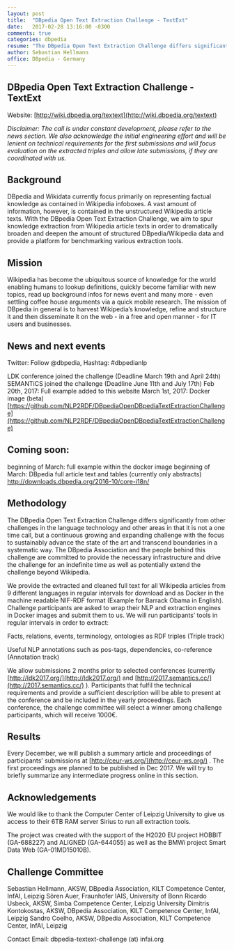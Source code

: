 ```yaml
---
layout: post
title:  "DBpedia Open Text Extraction Challenge - TextExt"
date:   2017-02-28 13:16:00 -0300
comments: true
categories: dbpedia
resume: "The DBpedia Open Text Extraction Challenge differs significantly from other challenges in the language technology and other..."
author: Sebastian Hellmann
office: DBpedia - Germany
---
```


## DBpedia Open Text Extraction Challenge - TextExt

Website: [http://wiki.dbpedia.org/textext](http://wiki.dbpedia.org/textext)

*Disclaimer: The call is under constant development, please refer to the news section. We also acknowledge the initial engineering effort and will be lenient on technical requirements for the first submissions and will focus evaluation on the extracted triples and allow late submissions, if they are coordinated with us.*

## Background

DBpedia and Wikidata currently focus primarily on representing factual knowledge as contained in Wikipedia infoboxes. A vast amount of information, however, is contained in the unstructured Wikipedia article texts. With the DBpedia Open Text Extraction Challenge, we aim to spur knowledge extraction from Wikipedia article texts in order to dramatically broaden and deepen the amount of structured DBpedia/Wikipedia data and provide a platform for benchmarking various extraction tools.

## Mission

Wikipedia has become the ubiquitous source of knowledge for the world enabling humans to lookup definitions, quickly become familiar with new topics, read up background infos for news event and many more - even settling coffee house arguments via a quick mobile research. The mission of DBpedia in general is to harvest Wikipedia’s knowledge, refine and structure it and then disseminate it on the web - in a free and open manner - for IT users and businesses.

## News and next events

Twitter: Follow @dbpedia, Hashtag: #dbpedianlp

LDK conference joined the challenge (Deadline March 19th and April 24th)
SEMANTiCS joined the challenge (Deadline June 11th and July 17th)
Feb 20th, 2017: Full example added to this website
March 1st, 2017: Docker image (beta) [https://github.com/NLP2RDF/DBpediaOpenDBpediaTextExtractionChallenge](https://github.com/NLP2RDF/DBpediaOpenDBpediaTextExtractionChallenge)

## Coming soon:

beginning of March: full example within the docker image
beginning of March: DBpedia full article text and tables (currently only abstracts) http://downloads.dbpedia.org/2016-10/core-i18n/

## Methodology

The DBpedia Open Text Extraction Challenge differs significantly from other challenges in the language technology and other areas in that it is not a one time call, but a continuous growing and expanding challenge with the focus to sustainably advance the state of the art and transcend boundaries in a systematic way. The DBpedia Association and the people behind this challenge are committed to provide the necessary infrastructure and drive the challenge for an indefinite time as well as potentially extend the challenge beyond Wikipedia.

We provide the extracted and cleaned full text for all Wikipedia articles from 9 different languages in regular intervals for download and as Docker in the machine readable NIF-RDF format (Example for Barrack Obama in English). Challenge participants are asked to wrap their NLP and extraction engines in Docker images and submit them to us. We will run participants’ tools in regular intervals in order to extract:

Facts, relations, events, terminology, ontologies as RDF triples (Triple track)

Useful NLP annotations such as pos-tags, dependencies, co-reference (Annotation track)

We allow submissions 2 months prior to selected conferences (currently [http://ldk2017.org/](http://ldk2017.org/) and [http://2017.semantics.cc/](http://2017.semantics.cc/) ). Participants that fulfil the technical requirements and provide a sufficient description will be able to present at the conference and be included in the yearly proceedings. Each conference, the challenge committee will select a winner among challenge participants, which will receive 1000€.

## Results

Every December, we will publish a summary article and proceedings of participants’ submissions at [http://ceur-ws.org/](http://ceur-ws.org/) . The first proceedings are planned to be published in Dec 2017. We will try to briefly summarize any intermediate progress online in this section.

## Acknowledgements

We would like to thank the Computer Center of Leipzig University to give us access to their 6TB RAM server Sirius to run all extraction tools.

The project was created with the support of the H2020 EU project HOBBIT (GA-688227) and ALIGNED (GA-644055) as well as the BMWi project Smart Data Web (GA-01MD15010B).

## Challenge Committee

Sebastian Hellmann, AKSW, DBpedia Association, KILT Competence Center, InfAI, Leipzig
Sören Auer, Fraunhofer IAIS, University of Bonn
Ricardo Usbeck, AKSW, Simba Competence Center, Leipzig University
Dimitris Kontokostas, AKSW, DBpedia Association, KILT Competence Center, InfAI, Leipzig
Sandro Coelho, AKSW, DBpedia Association, KILT Competence Center, InfAI, Leipzig

Contact Email: dbpedia-textext-challenge (at) infai.org

